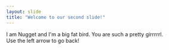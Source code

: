 ```yaml
---
layout: slide
title: "Welcome to our second slide!"
---
```

I am Nugget and I'm a big fat bird. You are such a pretty girrrrrl.  
Use the left arrow to go back!
